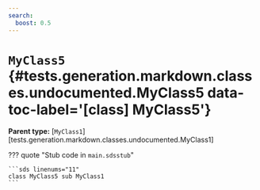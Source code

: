 ```yaml
---
search:
  boost: 0.5
---
```


# <code class="doc-symbol doc-symbol-class"></code> `MyClass5` {#tests.generation.markdown.classes.undocumented.MyClass5 data-toc-label='[class] MyClass5'}

**Parent type:** [`MyClass1`][tests.generation.markdown.classes.undocumented.MyClass1]

??? quote "Stub code in `main.sdsstub`"

    ```sds linenums="11"
    class MyClass5 sub MyClass1
    ```
